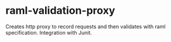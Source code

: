 raml-validation-proxy
=====================

Creates http proxy to record requests and then validates with raml specification. Integration with Junit.

